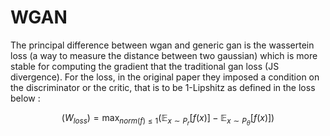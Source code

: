 
# WGAN 
The principal difference between wgan and generic gan is the wassertein loss (a way to measure the distance between two gaussian) which is more stable for computing the gradient that the traditional gan loss (JS divergence). 
For the loss, in the original paper they imposed a condition on the discriminator or the critic, that is to be 1-Lipshitz as defined in the loss below :

$$\left(W_{loss}\right) = \max_{norm(f) \le 1} \left( \mathbb{E}_{x \sim P_r}[f(x)] - \mathbb{E}_{x \sim P_\theta}[f(x)] \right)$$
